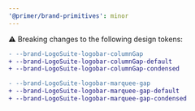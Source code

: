 ```yaml
---
'@primer/brand-primitives': minor
---
```


:warning: Breaking changes to the following design tokens:

```diff
- --brand-LogoSuite-logobar-columnGap
+ --brand-LogoSuite-logobar-columnGap-default
+ --brand-LogoSuite-logobar-columnGap-condensed

- --brand-LogoSuite-logobar-marquee-gap
+ --brand-LogoSuite-logobar-marquee-gap-default
+ --brand-LogoSuite-logobar-marquee-gap-condensed

```
